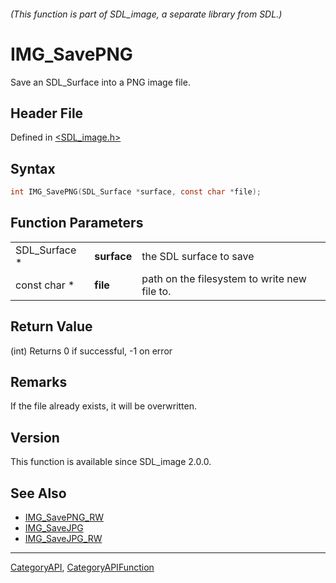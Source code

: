###### (This function is part of SDL_image, a separate library from SDL.)
# IMG_SavePNG

Save an SDL_Surface into a PNG image file.

## Header File

Defined in [<SDL_image.h>](https://github.com/libsdl-org/SDL_image/blob/SDL2/include/SDL_image.h)

## Syntax

```c
int IMG_SavePNG(SDL_Surface *surface, const char *file);
```

## Function Parameters

|               |             |                                              |
| ------------- | ----------- | -------------------------------------------- |
| SDL_Surface * | **surface** | the SDL surface to save                      |
| const char *  | **file**    | path on the filesystem to write new file to. |

## Return Value

(int) Returns 0 if successful, -1 on error

## Remarks

If the file already exists, it will be overwritten.

## Version

This function is available since SDL_image 2.0.0.

## See Also

- [IMG_SavePNG_RW](IMG_SavePNG_RW)
- [IMG_SaveJPG](IMG_SaveJPG)
- [IMG_SaveJPG_RW](IMG_SaveJPG_RW)

----
[CategoryAPI](CategoryAPI), [CategoryAPIFunction](CategoryAPIFunction)

